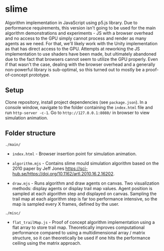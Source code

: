 # slime

Algorithm implementation in JavaScript using p5.js library. Due to performance requirements, this version isn't going to be used for the main algorithm demonstrations and experiments - JS with a browser overhead and no access to the GPU simply cannot process and render as many agents as we need. For that, we'll likely work with the Unity implementation as that has direct access to the GPU. Attempts at reworking the JS implementation to use shaders have been made, but ultimately abandoned due to the fact that browsers cannot seem to utilize the GPU properly. Even if that wasn't the case, dealing with the browser overhead and a generally non-powerful library is sub-optimal, so this turned out to mostly be a proof-of-concept prototype.

## Setup
Clone repository, install project dependencies (see `package.json`). In a console window, navigate to the folder containing the `index.html` file and run `http-server -c-1`. Go to `http://127.0.0.1:8080/` in browser to view simulation animation.

## Folder structure
`./main/`
- `index.html` - Browser insertion point for simulation animation.

- `algorithm.mjs` - Contains slime mould simulation algorithm based on the 2010 paper by Jeff Jones https://sci-hub.se/https://doi.org/10.1162/artl.2010.16.2.16202.

- `draw.mjs` - Runs algorithm and draw agents on canvas. Two visualization methods: display agents or display trail map values. Agent position is sampled at each algorithm step and displayed on canvas. Sampling the trail map at each algorithm step is far too performance intensive, so the map is sampled every X frames, defined by the user.


`./misc/`
- `flat_trailMap.js` - Proof of concept algorithm implementation using a flat array to store trail map. Theoretically improves computational performance compared to using a multidimensional array / matrix structure, so it can theoretically be used if one hits the performance ceiling using the matrix approach.